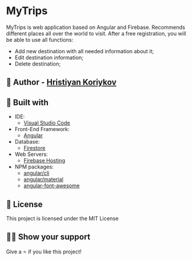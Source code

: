 # MyTrips

MyTrips is web application based on Angular and Firebase.
Recommends different places all over the world to visit. After a free registration, you will be able to use all functions:

- Add new destination with all needed information about it;
- Edit destination information;
- Delete destination;

## :boy: Author - [Hristiyan Koriykov](https://github.com/hkoriykov)

## :construction_worker: Built with

- IDE:
  - [Visual Studio Code](https://code.visualstudio.com/ "Visual Studio Code")
- Front-End Framework:
  - [Angular](https://https://angular.io// "Angular")
- Database:
  - [Firestore](https://firebase.google.com/ "Firestore")
- Web Servers:
  - [Firebase Hosting](https://firebase.google.com/ "Firebase")
- NPM packages:
  - [angular/cli](https://www.npmjs.com/package/@angular/cli "angular/cli")
  - [angular/material](https://www.npmjs.com/package/@angular/material "angular/material")
  - [angular-font-awesome](https://www.npmjs.com/package/angular-font-awesome "angular-font-awesome")

## :pencil: License

This project is licensed under the MIT License

## :man_astronaut: Show your support

Give a :star: if you like this project!
